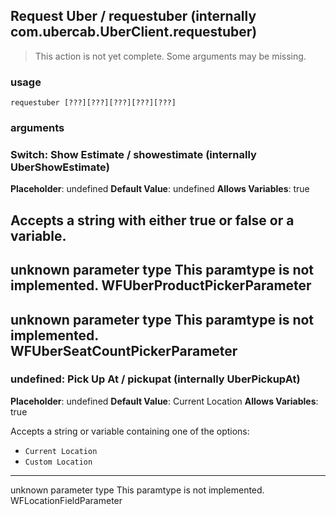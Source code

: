 
## Request Uber / requestuber (internally com.ubercab.UberClient.requestuber)

> This action is not yet complete. Some arguments may be missing.

### usage
`requestuber [???][???][???][???][???]`

### arguments
### Switch: Show Estimate / showestimate (internally UberShowEstimate)
**Placeholder**: undefined
**Default Value**: undefined
**Allows Variables**: true


Accepts a string with either true or false
or a variable.
---
unknown parameter type This paramtype is not implemented. WFUberProductPickerParameter
---
unknown parameter type This paramtype is not implemented. WFUberSeatCountPickerParameter
---
### undefined: Pick Up At / pickupat (internally UberPickupAt)
**Placeholder**: undefined
**Default Value**: Current Location
**Allows Variables**: true


Accepts a string 
or variable
containing one of the options:

- `Current Location`
- `Custom Location`
---
unknown parameter type This paramtype is not implemented. WFLocationFieldParameter
